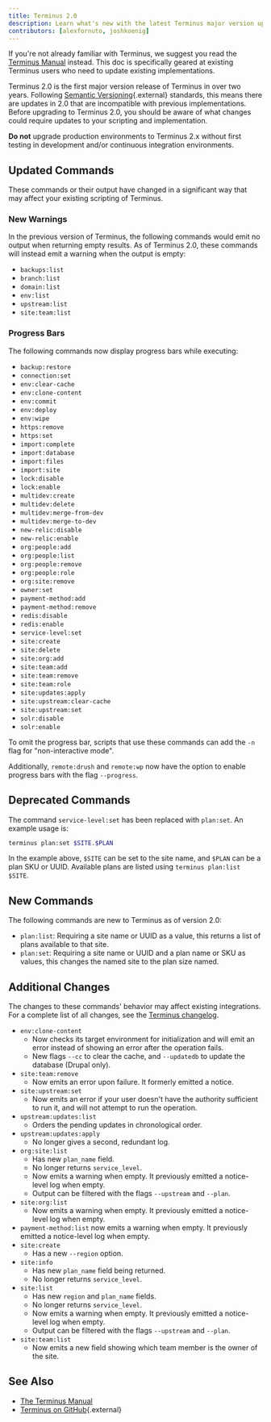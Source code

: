 ```yaml
---
title: Terminus 2.0
description: Learn what's new with the latest Terminus major version upgrade.
contributors: [alexfornuto, joshkoenig]
---
```


<Alert title="Note" type="info">

If you're not already familiar with Terminus, we suggest you read the [Terminus Manual](/docs/terminus/) instead. This doc is specifically geared at existing Terminus users who need to update existing implementations.

</Alert>

Terminus 2.0 is the first major version release of Terminus in over two years. Following [Semantic Versioning](https://semver.org/){.external} standards, this means there are updates in 2.0 that are incompatible with previous implementations. Before upgrading to Terminus 2.0, you should be aware of what changes could require updates to your scripting and implementation.

<Alert title="Warning" type="danger">

**Do not** upgrade production environments to Terminus 2.x without first testing in development and/or continuous integration environments.

</Alert>

## Updated Commands

These commands or their output have changed in a significant way that may affect your existing scripting of Terminus.

### New Warnings

In the previous version of Terminus, the following commands would emit no output when returning empty results. As of Terminus 2.0, these commands will instead emit a warning when the output is empty:

- `backups:list`
- `branch:list`
- `domain:list`
- `env:list`
- `upstream:list`
- `site:team:list`

### Progress Bars

The following commands now display progress bars while executing:

- `backup:restore`
- `connection:set`
- `env:clear-cache`
- `env:clone-content`
- `env:commit`
- `env:deploy`
- `env:wipe`
- `https:remove`
- `https:set`
- `import:complete`
- `import:database`
- `import:files`
- `import:site`
- `lock:disable`
- `lock:enable`
- `multidev:create`
- `multidev:delete`
- `multidev:merge-from-dev`
- `multidev:merge-to-dev`
- `new-relic:disable`
- `new-relic:enable`
- `org:people:add`
- `org:people:list`
- `org:people:remove`
- `org:people:role`
- `org:site:remove`
- `owner:set`
- `payment-method:add`
- `payment-method:remove`
- `redis:disable`
- `redis:enable`
- `service-level:set`
- `site:create`
- `site:delete`
- `site:org:add`
- `site:team:add`
- `site:team:remove`
- `site:team:role`
- `site:updates:apply`
- `site:upstream:clear-cache`
- `site:upstream:set`
- `solr:disable`
- `solr:enable`

To omit the progress bar, scripts that use these commands can add the `-n` flag for "non-interactive mode".

Additionally, `remote:drush` and `remote:wp` now have the option to enable progress bars with the flag `--progress`.

## Deprecated Commands

The command `service-level:set` has been replaced with `plan:set`. An example usage is:

```bash
terminus plan:set $SITE.$PLAN
```

In the example above, `$SITE` can be set to the site name, and `$PLAN` can be a plan SKU or UUID. Available plans are listed using `terminus plan:list $SITE`.

## New Commands

The following commands are new to Terminus as of version 2.0:

- `plan:list`: Requiring a site name or UUID as a value, this returns a list of plans available to that site.
- `plan:set`: Requiring a site name or UUID and a plan name or SKU as values, this changes the named site to the plan size named.

## Additional Changes

The changes to these commands' behavior may affect existing integrations. For a complete list of all changes, see the <a href="/docs/terminus/updates/#changelog" data-proofer-ignore>Terminus changelog</a>.

- `env:clone-content`
  - Now checks its target environment for initialization and will emit an error instead of showing an error after the operation fails.
  - New flags `--cc` to clear the cache, and `--updatedb` to update the database (Drupal only).
- `site:team:remove`
  - Now emits an error upon failure. It formerly emitted a notice.
- `site:upstream:set`
  - Now emits an error if your user doesn't have the authority sufficient to run it, and will not attempt to run the operation.
- `upstream:updates:list`
  - Orders the pending updates in chronological order.
- `upstream:updates:apply`
  - No longer gives a second, redundant log.
- `org:site:list`
  - Has new `plan_name` field.
  - No longer returns `service_level`.
  - Now emits a warning when empty. It previously emitted a notice-level log when empty.
  - Output can be filtered with the flags `--upstream` and `--plan`.
- `site:org:list`
  - Now emits a warning when empty. It previously emitted a notice-level log when empty.
- `payment-method:list` now emits a warning when empty. It previously emitted a notice-level log when empty.
- `site:create`
  - Has a new `--region` option.
- `site:info`
  - Has new `plan_name` field being returned.
  - No longer returns `service_level`.
- `site:list`
  - Has new `region` and `plan_name` fields.
  - No longer returns `service_level`.
  - Now emits a warning when empty. It previously emitted a notice-level log when empty.
  - Output can be filtered with the flags `--upstream` and `--plan`.
- `site:team:list`
  - Now emits a new field showing which team member is the owner of the site.

## See Also

- [The Terminus Manual](/docs/terminus/)
- [Terminus on GitHub](https://github.com/pantheon-systems/terminus){.external}
